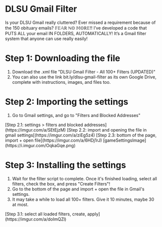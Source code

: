 # DLSU Gmail Filter
Is your DLSU Gmail really cluttered? Ever missed a requirement because of the 150 obituary emails? 
𝔽𝔼𝔸ℝ ℕ𝕆 𝕄𝕆ℝ𝔼!! I’ve developed a code that PUTS ALL your email IN FOLDERS, AUTOMATICALLY! 
It’s a Gmail filter system that anyone can use really easily!

# Step 1: Downloading the file
<ol>
  <li>Download the .xml file "DLSU Gmail Filter - All 100+ Filters (UPDATED)"</li>
  <li>You can also use the link bit.ly/dlsu-gmail-filter as its own Google Drive, complete with instructions, images, and files too.</li>
</ol>

# Step 2: Importing the settings
<ol>
  <li>Go to Gmail settings, and go to "Filters and Blocked Addresses"</li>
</ol>
[Step 2.1: settings > filters and blocked addresses](https://imgur.com/a/SEtEjzM)
[Step 2.2: import and opening the file in gmail settings[(https://imgur.com/a/ziEg5z4)
[Step 2.3: bottom of the page, import + open file](https://imgur.com/a/6HDj1rJ)
[gameSettingsImage](https://i.imgur.com/OqkaGqe.png)

# Step 3: Installing the settings
<ol>
  <li>Wait for the filter script to complete. Once it's finished loading, select all filters, check the box, and press "Create Filters"!</li>
  <li>Go to the bottom of the page and import + open the file in Gmail's settings.</li>
  <li>It may take a while to load all 100+ filters. Give it 10 minutes, maybe 30 at most.
</ol>
[Step 3.1: select all loaded filters, create, apply](https://imgur.com/a/doImQZl)</li>

